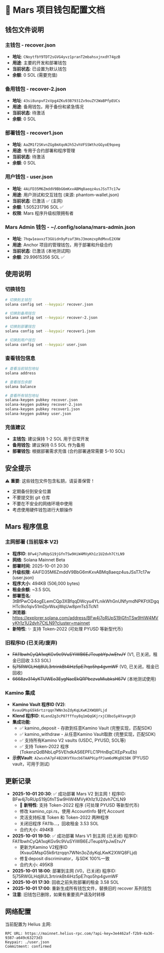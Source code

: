 # 🔑 Mars 项目钱包配置文档

## 钱包文件说明

### 主钱包 - recover.json
- **地址**: `CNoytfbY9TDT2sGVG4yvz1pranT2mbahsxjnxdY74gzB`
- **用途**: 主要的开发和部署钱包
- **当前状态**: 已设置为默认钱包
- **余额**: 0 SOL (需要充值)

### 备用钱包 - recover-2.json  
- **地址**: `43si8unpvF2xVpg4ZKu93B7931Zv9ouZY2WaBPfpEUCs`
- **用途**: 备用钱包，用于备份和紧急情况
- **当前状态**: 待激活
- **余额**: 0 SOL

### 部署钱包 - recover1.json
- **地址**: `AaZM1f2SKvnZGg8mXqoNJh52vhVFSSWthzGGyoE9qoeg`  
- **用途**: 专用于合约部署和程序管理
- **当前状态**: 待激活
- **余额**: 0 SOL

### 用户钱包 - user.json
- **地址**: `4AiFD35M6ZmddV9BbG6mKxvABMq8aeqz4usJSsT7c17w`
- **用途**: 用户测试和交互钱包 (来源: phantom-wallet.json)
- **当前状态**: 已激活 ✅ (主网)
- **余额**: 1.505231796 SOL ✅
- **权限**: Mars 程序升级权限拥有者

### Mars Admin 钱包 - ~/.config/solana/mars-admin.json
- **地址**: `7hqw1eavxzT3GUidn9yPzaf3HsJ3momzxpRdMxvE2XXW`
- **用途**: Anchor 项目的管理钱包，用于部署和升级合约
- **当前状态**: 已激活 (本地测试网)
- **余额**: 29.99615356 SOL ✅

## 使用说明

### 切换钱包
```bash
# 切换到主钱包
solana config set --keypair recover.json

# 切换到备用钱包  
solana config set --keypair recover-2.json

# 切换到部署钱包
solana config set --keypair recover1.json

# 切换到用户钱包
solana config set --keypair user.json
```

### 查看钱包信息
```bash
# 查看当前钱包地址
solana address

# 查看钱包余额
solana balance

# 查看所有钱包地址
solana-keygen pubkey recover.json
solana-keygen pubkey recover-2.json  
solana-keygen pubkey recover1.json
solana-keygen pubkey user.json
```

### 充值建议
- **主钱包**: 建议保持 1-2 SOL 用于日常开发
- **备用钱包**: 建议保持 0.5 SOL 作为备用
- **部署钱包**: 根据部署需求充值 (合约部署通常需要 5-10 SOL)

## 安全提示

⚠️ **重要**: 这些钱包文件包含私钥，请妥善保管！

- 定期备份到安全位置
- 不要提交到 git 仓库
- 不要在不安全的网络环境中使用
- 考虑使用硬件钱包进行大额操作

## Mars 程序信息

### 主网部署 (当前版本 V2)
- **程序ID**: `BFw4j7oRUpS19jGfnTSw9HiW4MVyKh1z1U2dvh7CtLN9`
- **网络**: Solana Mainnet Beta
- **部署时间**: 2025-10-01 20:30
- **升级权限**: 4AiFD35M6ZmddV9BbG6mKxvABMq8aeqz4usJSsT7c17w (user.json)
- **程序大小**: 494KB (506,000 bytes)
- **租金余额**: ~3.5 SOL
- **部署签名**: 3tBfPwCQ4ogELemCQp3XBfqqDWcyu4YLnikWhGnUNfymdNPKFtXDgqHTc9io1qiv51mDjvWsxjWqUw8pmTsSTcN1
- **浏览器**: https://explorer.solana.com/address/BFw4j7oRUpS19jGfnTSw9HiW4MVyKh1z1U2dvh7CtLN9?cluster=mainnet
- **新特性**: ✨ 支持 Token-2022 (可处理 PYUSD 等新型代币)

### 旧程序ID (已关闭/废弃)
- ~~FA11bwhCyQA1xqKGv9c9VuSYiWB6EJTeupbYpJwEtvJY~~ (V1, 已关闭，租金已回收 3.53 SOL)
- ~~5j75RWGLHdj8UL3rtrinkBt4iHz5pE7rqo5hp4gvmWF~~ (V0, 已关闭，租金已回收)
- ~~6668zv314yKTUWEo3EygNaeEkQRPbczvaMiubksH67V~~ (本地测试使用)

### Kamino 集成
- **Kamino Vault 程序ID (V2)**: `KvauGMspG5k6rtzrqqn7WNn3oZdyKqLKwK2XWQ8FLjd`
- **Klend 程序ID**: `KLend2g3cP87fffoy8q1mQqGKjrxjC8boSyAYavgmjD`
- **集成功能**: 
  - ✅ kamino_deposit - 存款到任意Kamino Vault (完整实现，匹配SDK)
  - ✅ kamino_withdraw - 从任意Kamino Vault取款 (完整实现，匹配SDK)
  - ✅ 支持所有Kamino V2 vaults (USDC, PYUSD, SOL等)
  - ✅ 支持 Token-2022 程序 (TokenzQdBNbLqP5VEhdkAS6EPFLC1PHnBqCXEpPxuEb)
- **示例Vault**: `A2wsxhA7pF4B2UKVfXocb6TAAP9ipfPJam6oMKgDE5BK` (PYUSD vault，可用于测试)

## 更新记录

- **2025-10-01 20:30**: ✅ 成功部署 Mars V2 到主网！程序ID: BFw4j7oRUpS19jGfnTSw9HiW4MVyKh1z1U2dvh7CtLN9
  - 🎉 **新特性**: 支持 Token-2022 程序 (可处理 PYUSD 等新型代币)
  - 修改 kamino_cpi.rs，使用 AccountInfo 替代 Account<TokenAccount>
  - 灵活支持标准 Token 和 Token-2022 两种程序
  - 关闭旧程序 FA11b...，回收租金 3.53 SOL
  - 合约大小: 494KB
- **2025-10-01 19:50**: ✅ 成功部署 Mars V1 到主网 (已关闭) 程序ID: FA11bwhCyQA1xqKGv9c9VuSYiWB6EJTeupbYpJwEtvJY
  - 更新为Kamino V2程序ID (KvauGMspG5k6rtzrqqn7WNn3oZdyKqLKwK2XWQ8FLjd)
  - 修复deposit discriminator，与SDK 100%一致
  - 合约大小: 495KB
- **2025-10-01 18:00**: 部署到主网 (V0，已关闭) 程序ID: 5j75RWGLHdj8UL3rtrinkBt4iHz5pE7rqo5hp4gvmWF
- **2025-10-01 17:30**: 回收之前失败部署的租金 3.58 SOL
- **2025-10-01 17:00**: 重新生成所有钱包文件，替换旧的 recover 系列钱包
- **注意**: 旧钱包已删除，如果有重要资产请及时转移

## 网络配置

当前配置为 Helius 主网:
```
RPC URL: https://mainnet.helius-rpc.com/?api-key=3e4462af-f2b9-4a36-9387-a649c63273d3
Keypair: ./user.json
Commitment: confirmed
```